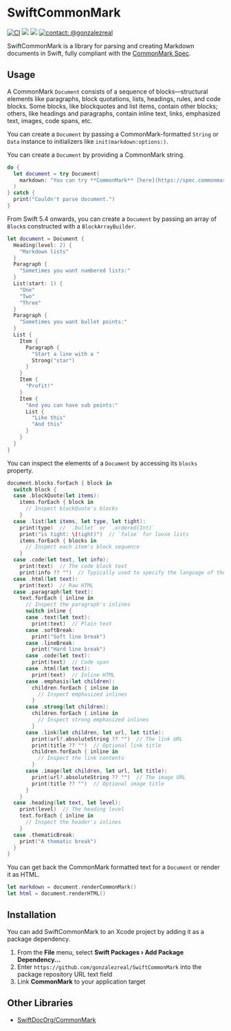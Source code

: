 # SwiftCommonMark
[![CI](https://github.com/gonzalezreal/SwiftCommonMark/workflows/CI/badge.svg)](https://github.com/gonzalezreal/SwiftCommonMark/actions?query=workflow%3ACI)
[![](https://img.shields.io/endpoint?url=https%3A%2F%2Fswiftpackageindex.com%2Fapi%2Fpackages%2Fgonzalezreal%2FSwiftCommonMark%2Fbadge%3Ftype%3Dswift-versions)](https://swiftpackageindex.com/gonzalezreal/SwiftCommonMark)
[![](https://img.shields.io/endpoint?url=https%3A%2F%2Fswiftpackageindex.com%2Fapi%2Fpackages%2Fgonzalezreal%2FSwiftCommonMark%2Fbadge%3Ftype%3Dplatforms)](https://swiftpackageindex.com/gonzalezreal/SwiftCommonMark)
[![contact: @gonzalezreal](https://img.shields.io/badge/contact-@gonzalezreal-blue.svg?style=flat)](https://twitter.com/gonzalezreal)

SwiftCommonMark is a library for parsing and creating Markdown documents in Swift, fully compliant with the [CommonMark Spec](https://spec.commonmark.org/current/). 

## Usage

A CommonMark `Document` consists of a sequence of blocks—structural elements like paragraphs,
block quotations, lists, headings, rules, and code blocks. Some blocks, like blockquotes and
list items, contain other blocks; others, like headings and paragraphs, contain inline text,
links, emphasized text, images, code spans, etc.

You can create a `Document` by passing a CommonMark-formatted `String` or `Data` instance to
initializers like `init(markdown:options:)`.

You can create a `Document` by providing a CommonMark string.

```swift
do {
  let document = try Document(
    markdown: "You can try **CommonMark** [here](https://spec.commonmark.org/dingus/)."
  )
} catch {
  print("Couldn't parse document.")
}
```

From Swift 5.4 onwards, you can create a `Document` by passing an array of `Block`s 
constructed with a `BlockArrayBuilder`.

```swift
let document = Document {
  Heading(level: 2) {
    "Markdown lists"
  }
  Paragraph {
    "Sometimes you want numbered lists:"
  }
  List(start: 1) {
    "One"
    "Two"
    "Three"
  }
  Paragraph {
    "Sometimes you want bullet points:"
  }
  List {
    Item {
      Paragraph {
        "Start a line with a "
        Strong("star")
      }
    }
    Item {
      "Profit!"
    }
    Item {
      "And you can have sub points:"
      List {
        "Like this"
        "And this"
      }
    }
  }
}
```

You can inspect the elements of a `Document` by accessing its `blocks` property.

```swift
document.blocks.forEach { block in
  switch block {
  case .blockQuote(let items):
    items.forEach { block in
      // Inspect blockQuote's blocks
    }
  case .list(let items, let type, let tight):
    print(type)  // `.bullet` or `.ordered(Int)`
    print("is tight: \(tight)")  // `false` for loose lists
    items.forEach { blocks in
      // Inspect each item's block sequence
    }
  case .code(let text, let info):
    print(text)  // The code block text
    print(info ?? "")  // Typically used to specify the language of the code block
  case .html(let text):
    print(text)  // Raw HTML
  case .paragraph(let text):
    text.forEach { inline in
      // Inspect the paragraph's inlines
      switch inline {
      case .text(let text):
        print(text)  // Plain text
      case .softBreak:
        print("Soft line break")
      case .lineBreak:
        print("Hard line break")
      case .code(let text):
        print(text)  // Code span
      case .html(let text):
        print(text)  // Inline HTML
      case .emphasis(let children):
        children.forEach { inline in
          // Inspect emphasized inlines
        }
      case .strong(let children):
        children.forEach { inline in
          // Inspect strong emphasized inlines
        }
      case .link(let children, let url, let title):
        print(url?.absoluteString ?? "")  // The link URL
        print(title ?? "")  // Optional link title
        children.forEach { inline in
          // Inspect the link contents
        }
      case .image(let children, let url, let title):
        print(url?.absoluteString ?? "")  // The image URL
        print(title ?? "")  // Optional image title
      }
    }
  case .heading(let text, let level):
    print(level)  // The heading level
    text.forEach { inline in
      // Inspect the header's inlines
    }
  case .thematicBreak:
    print("A thematic break")
  }
}
```

You can get back the CommonMark formatted text for a `Document` or render it as HTML.

```swift
let markdown = document.renderCommonMark()
let html = document.renderHTML()
```

## Installation
You can add SwiftCommonMark to an Xcode project by adding it as a package dependency.
1. From the **File** menu, select **Swift Packages › Add Package Dependency…**
1. Enter `https://github.com/gonzalezreal/SwiftCommonMark` into the package repository URL text field
1. Link **CommonMark** to your application target

## Other Libraries
- [SwiftDocOrg/CommonMark](https://github.com/SwiftDocOrg/CommonMark)
